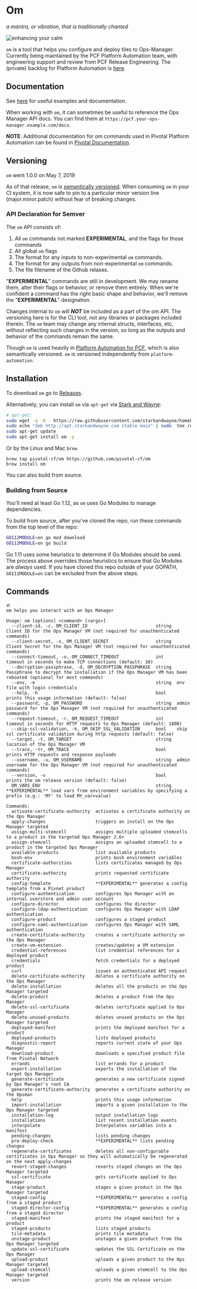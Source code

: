 # Om

_a mantra, or vibration, that is traditionally chanted_

![enhancing your calm](http://i.giphy.com/3o7qDQ5iw1oXyDeJAk.gif)

`om` is a tool that helps you configure and deploy tiles to Ops-Manager.
Currently being maintained by the PCF Platform Automation team,
with engineering support and review from PCF Release Engineering.
The (private) backlog for Platform Automation is [here](https://www.pivotaltracker.com/n/projects/1472134).

## Documentation

See [here](docs/README.md) for useful examples and documentation.

When working with `om`,
it can sometimes be useful to reference the Ops Manager API docs.
You can find them at
`https://pcf.your-ops-manager.example.com/docs`.

**NOTE**: Additional documentation for om commands
used in Pivotal Platform Automation
can be found in [Pivotal Documentation](https://docs.pivotal.io/platform-automation).

## Versioning

`om` went 1.0.0 on May 7, 2019

As of that release, `om` is [semantically versioned](https://semver.org/).
When consuming `om` in your CI system,
it is now safe to pin to a particular minor version line (major.minor.patch)
without fear of breaking changes.

### API Declaration for Semver

The `om` API consists of:

1. All `om` commands not marked **EXPERIMENTAL**, and the flags for those commands
1. All global `om` flags
1. The format for any inputs to non-experimental `om` commands.
1. The format for any outputs from non-experimental `om` commands.
1. The file filename of the Github relases.

"**EXPERIMENTAL**" commands are still in development.
We may rename them, alter their flags or behavior, or remove them entirely.
When we're confident a command has the right basic shape and behavior,
we'll remove the "**EXPERIMENTAL**" designation.

Changes internal to `om` will _**NOT**_ be included as a part of the om API.
The versioning here is for the CLI tool,
not any libraries or packages included therein.
The `om` team may change any internal structs, interfaces, etc,
without reflecting such changes in the version,
so long as the outputs and behavior of the commands remain the same.

Though `om` is used heavily in [Platform Automation for PCF](network.pivotal.io/platform-automation),
which is also semantically versioned.
`om` is versioned independently from `platform-automation`.

## Installation

To download `om` go to [Releases](https://github.com/pivotal-cf/om/releases).

Alternatively, you can install `om` via `apt-get`
via [Stark and Wayne](https://www.starkandwayne.com/):

```sh
# apt-get:
sudo wget -q -O - https://raw.githubusercontent.com/starkandwayne/homebrew-cf/master/public.key | sudo  apt-key add -
sudo echo "deb http://apt.starkandwayne.com stable main" | sudo  tee /etc/apt/sources.list.d/starkandwayne.list
sudo apt-get update
sudo apt-get install om -y
```


Or by the Linux and Mac `brew`

```
brew tap pivotal-cf/om https://github.com/pivotal-cf/om
brew install om
```

You can also build from source.

### Building from Source

You'll need at least Go 1.12, as
`om` uses Go Modules to manage dependencies.

To build from source, after you've cloned the repo,
run these commands from the top level of the repo:

```bash
GO112MODULE=on go mod download
GO112MODULE=on go build
```

Go 1.11 uses some heuristics to determine if Go Modules should be used.
The process above overrides those heuristics
to ensure that Go Modules are _always_ used.
If you have cloned this repo outside of your GOPATH,
`GO111MODULE=on` can be excluded from the above steps.

## Commands
```
ॐ
om helps you interact with an Ops Manager

Usage: om [options] <command> [<args>]
  --client-id, -c, OM_CLIENT_ID                          string  Client ID for the Ops Manager VM (not required for unauthenticated commands)
  --client-secret, -s, OM_CLIENT_SECRET                  string  Client Secret for the Ops Manager VM (not required for unauthenticated commands)
  --connect-timeout, -o, OM_CONNECT_TIMEOUT              int     timeout in seconds to make TCP connections (default: 10)
  --decryption-passphrase, -d, OM_DECRYPTION_PASSPHRASE  string  Passphrase to decrypt the installation if the Ops Manager VM has been rebooted (optional for most commands)
  --env, -e                                              string  env file with login credentials
  --help, -h                                             bool    prints this usage information (default: false)
  --password, -p, OM_PASSWORD                            string  admin password for the Ops Manager VM (not required for unauthenticated commands)
  --request-timeout, -r, OM_REQUEST_TIMEOUT              int     timeout in seconds for HTTP requests to Ops Manager (default: 1800)
  --skip-ssl-validation, -k, OM_SKIP_SSL_VALIDATION      bool    skip ssl certificate validation during http requests (default: false)
  --target, -t, OM_TARGET                                string  location of the Ops Manager VM
  --trace, -tr, OM_TRACE                                 bool    prints HTTP requests and response payloads
  --username, -u, OM_USERNAME                            string  admin username for the Ops Manager VM (not required for unauthenticated commands)
  --version, -v                                          bool    prints the om release version (default: false)
  OM_VARS_ENV                                            string  **EXPERIMENTAL** load vars from environment variables by specifying a prefix (e.g.: 'MY' to load MY_var=value)

Commands:
  activate-certificate-authority  activates a certificate authority on the Ops Manager
  apply-changes                   triggers an install on the Ops Manager targeted
  assign-multi-stemcell           assigns multiple uploaded stemcells to a product in the targeted Ops Manager 2.6+
  assign-stemcell                 assigns an uploaded stemcell to a product in the targeted Ops Manager
  available-products              list available products
  bosh-env                        prints bosh environment variables
  certificate-authorities         lists certificates managed by Ops Manager
  certificate-authority           prints requested certificate authority
  config-template                 **EXPERIMENTAL** generates a config template from a Pivnet product
  configure-authentication        configures Ops Manager with an internal userstore and admin user account
  configure-director              configures the director
  configure-ldap-authentication   configures Ops Manager with LDAP authentication
  configure-product               configures a staged product
  configure-saml-authentication   configures Ops Manager with SAML authentication
  create-certificate-authority    creates a certificate authority on the Ops Manager
  create-vm-extension             creates/updates a VM extension
  credential-references           list credential references for a deployed product
  credentials                     fetch credentials for a deployed product
  curl                            issues an authenticated API request
  delete-certificate-authority    deletes a certificate authority on the Ops Manager
  delete-installation             deletes all the products on the Ops Manager targeted
  delete-product                  deletes a product from the Ops Manager
  delete-ssl-certificate          deletes certificate applied to Ops Manager
  delete-unused-products          deletes unused products on the Ops Manager targeted
  deployed-manifest               prints the deployed manifest for a product
  deployed-products               lists deployed products
  diagnostic-report               reports current state of your Ops Manager
  download-product                downloads a specified product file from Pivotal Network
  errands                         list errands for a product
  export-installation             exports the installation of the target Ops Manager
  generate-certificate            generates a new certificate signed by Ops Manager's root CA
  generate-certificate-authority  generates a certificate authority on the Opsman
  help                            prints this usage information
  import-installation             imports a given installation to the Ops Manager targeted
  installation-log                output installation logs
  installations                   list recent installation events
  interpolate                     Interpolates variables into a manifest
  pending-changes                 lists pending changes
  pre-deploy-check                **EXPERIMENTAL** lists pending changes
  regenerate-certificates         deletes all non-configurable certificates in Ops Manager so they will automatically be regenerated on the next apply-changes
  revert-staged-changes           reverts staged changes on the Ops Manager targeted
  ssl-certificate                 gets certificate applied to Ops Manager
  stage-product                   stages a given product in the Ops Manager targeted
  staged-config                   **EXPERIMENTAL** generates a config from a staged product
  staged-director-config          **EXPERIMENTAL** generates a config from a staged director
  staged-manifest                 prints the staged manifest for a product
  staged-products                 lists staged products
  tile-metadata                   prints tile metadata
  unstage-product                 unstages a given product from the Ops Manager targeted
  update-ssl-certificate          updates the SSL Certificate on the Ops Manager
  upload-product                  uploads a given product to the Ops Manager targeted
  upload-stemcell                 uploads a given stemcell to the Ops Manager targeted
  version                         prints the om release version

```
